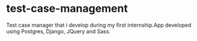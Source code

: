 # test-case-management
Test case manager that i develop during my first internship.App developed using Postgres, Django, JQuery and Sass.
